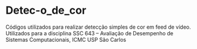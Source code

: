 # Detec-o_de_cor
Códigos utilizados para realizar detecção simples de cor em feed de vídeo. Utilizados para a disciplina SSC 643 – Avaliação de Desempenho de Sistemas Computacionais, ICMC USP São Carlos
